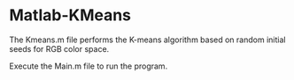 # Matlab-KMeans
The Kmeans.m file performs the K-means algorithm based on random initial seeds for RGB color space.

Execute the Main.m file to run the program.
